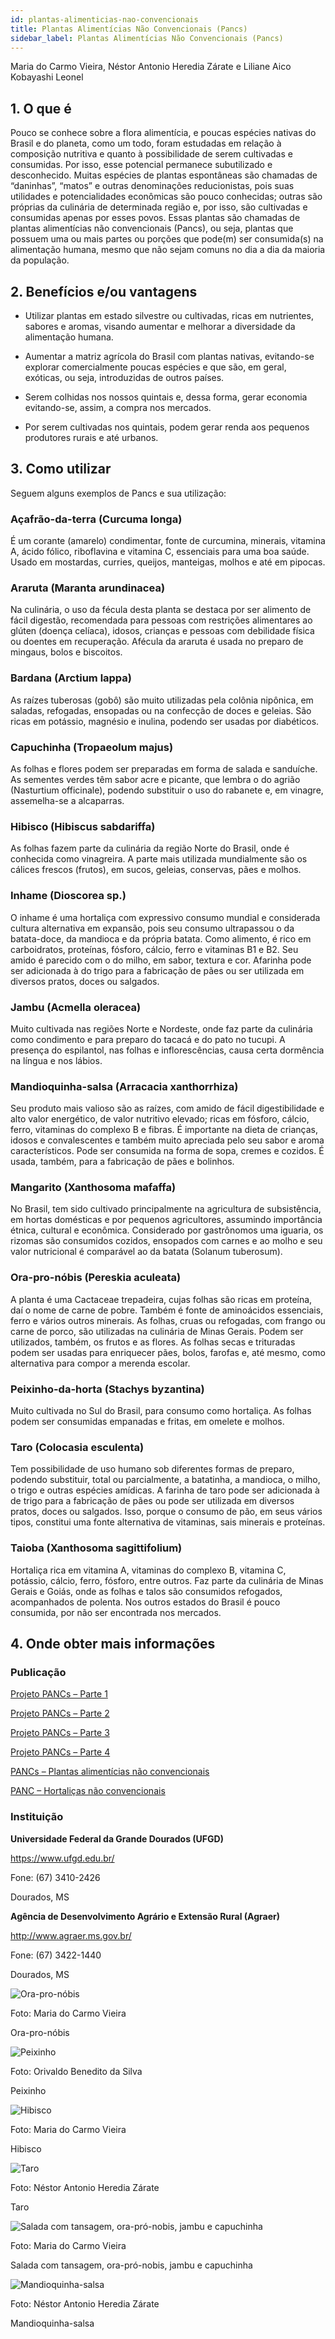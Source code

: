 ```yaml
---
id: plantas-alimenticias-nao-convencionais
title: Plantas Alimentícias Não Convencionais (Pancs)
sidebar_label: Plantas Alimentícias Não Convencionais (Pancs)
---
```


<div class="center-textArticle">Maria do Carmo Vieira, Néstor Antonio Heredia Zárate e Liliane Aico Kobayashi Leonel</div>

## **1. O que é**

Pouco se conhece sobre a flora alimentícia, e poucas espécies
nativas do Brasil e do planeta, como um todo, foram estudadas
em relação à composição nutritiva e quanto à possibilidade de
serem cultivadas e consumidas. Por isso, esse potencial
permanece subutilizado e desconhecido. Muitas espécies de
plantas espontâneas são chamadas de “daninhas”, “matos” e
outras denominações reducionistas, pois suas utilidades e
potencialidades econômicas são pouco conhecidas; outras são
próprias da culinária de determinada região e, por isso, são
cultivadas e consumidas apenas por esses povos. Essas
plantas são chamadas de plantas alimentícias não
convencionais (Pancs), ou seja, plantas que possuem uma ou
mais partes ou porções que pode(m) ser consumida(s) na
alimentação humana, mesmo que não sejam comuns no dia a dia
da maioria da população.

## **2. Benefícios e/ou vantagens**

- Utilizar plantas em estado silvestre ou cultivadas, ricas em
  nutrientes, sabores e aromas, visando aumentar e melhorar a
  diversidade da alimentação humana.

- Aumentar a matriz agrícola do Brasil com plantas nativas,
  evitando-se explorar comercialmente poucas espécies e que
  são, em geral, exóticas, ou seja, introduzidas de outros
  países.

- Serem colhidas nos nossos quintais e, dessa forma, gerar
  economia evitando-se, assim, a compra nos mercados.

- Por serem cultivadas nos quintais, podem gerar renda aos
  pequenos produtores rurais e até urbanos.

## **3. Como utilizar**

Seguem alguns exemplos de Pancs e sua utilização:

### Açafrão-da-terra (Curcuma longa)

É um corante (amarelo) condimentar, fonte de curcumina, minerais, vitamina A, ácido
fólico, riboflavina e vitamina C, essenciais para uma boa saúde.
Usado em mostardas, curries, queijos, manteigas, molhos e até
em pipocas.

### Araruta (Maranta arundinacea)

Na culinária, o uso da fécula
desta planta se destaca por ser alimento de fácil digestão,
recomendada para pessoas com restrições alimentares ao
glúten (doença celíaca), idosos, crianças e pessoas com
debilidade física ou doentes em recuperação. Afécula da araruta
é usada no preparo de mingaus, bolos e biscoitos.

### Bardana (Arctium lappa)

As raízes tuberosas (gobô) são
muito utilizadas pela colônia nipônica, em saladas, refogadas,
ensopadas ou na confecção de doces e geleias. São ricas em
potássio, magnésio e inulina, podendo ser usadas por diabéticos.

### Capuchinha (Tropaeolum majus)

As folhas e flores podem
ser preparadas em forma de salada e sanduíche. As sementes
verdes têm sabor acre e picante, que lembra o do agrião
(Nasturtium officinale), podendo substituir o uso do rabanete e,
em vinagre, assemelha-se a alcaparras.

### Hibisco (Hibiscus sabdariffa)

As folhas fazem parte da
culinária da região Norte do Brasil, onde é conhecida como
vinagreira. A parte mais utilizada mundialmente são os cálices
frescos (frutos), em sucos, geleias, conservas, pães e molhos.

### Inhame (Dioscorea sp.)

O inhame é uma hortaliça com
expressivo consumo mundial e considerada cultura alternativa
em expansão, pois seu consumo ultrapassou o da batata-doce,
da mandioca e da própria batata. Como alimento, é rico em
carboidratos, proteínas, fósforo, cálcio, ferro e vitaminas B1 e B2.
Seu amido é parecido com o do milho, em sabor, textura e cor.
Afarinha pode ser adicionada à do trigo para a fabricação de pães
ou ser utilizada em diversos pratos, doces ou salgados.

### Jambu (Acmella oleracea)

Muito cultivada nas regiões Norte e
Nordeste, onde faz parte da culinária como condimento e para
preparo do tacacá e do pato no tucupi. A presença do espilantol,
nas folhas e inflorescências, causa certa dormência na língua e
nos lábios.

### Mandioquinha-salsa (Arracacia xanthorrhiza)

Seu produto
mais valioso são as raízes, com amido de fácil digestibilidade e
alto valor energético, de valor nutritivo elevado; ricas em fósforo,
cálcio, ferro, vitaminas do complexo B e fibras. É importante na
dieta de crianças, idosos e convalescentes e também muito
apreciada pelo seu sabor e aroma característicos. Pode ser
consumida na forma de sopa, cremes e cozidos. É usada,
também, para a fabricação de pães e bolinhos.

### Mangarito (Xanthosoma mafaffa)

No Brasil, tem sido cultivado
principalmente na agricultura de subsistência, em hortas
domésticas e por pequenos agricultores, assumindo importância
étnica, cultural e econômica. Considerado por gastrônomos uma
iguaria, os rizomas são consumidos cozidos, ensopados com
carnes e ao molho e seu valor nutricional é comparável ao da
batata (Solanum tuberosum).

### Ora-pro-nóbis (Pereskia aculeata)

A planta é uma Cactaceae
trepadeira, cujas folhas são ricas em proteína, daí o nome de
carne de pobre. Também é fonte de aminoácidos essenciais,
ferro e vários outros minerais. As folhas, cruas ou refogadas, com
frango ou carne de porco, são utilizadas na culinária de Minas
Gerais. Podem ser utilizados, também, os frutos e as flores. As
folhas secas e trituradas podem ser usadas para enriquecer pães,
bolos, farofas e, até mesmo, como alternativa para compor a
merenda escolar.

### Peixinho-da-horta (Stachys byzantina)

Muito cultivada no Sul
do Brasil, para consumo como hortaliça. As folhas podem ser
consumidas empanadas e fritas, em omelete e molhos.

### Taro (Colocasia esculenta)

Tem possibilidade de uso humano
sob diferentes formas de preparo, podendo substituir, total ou
parcialmente, a batatinha, a mandioca, o milho, o trigo e outras
espécies amídicas. A farinha de taro pode ser adicionada à de
trigo para a fabricação de pães ou pode ser utilizada em diversos
pratos, doces ou salgados. Isso, porque o consumo de pão, em
seus vários tipos, constitui uma fonte alternativa de vitaminas,
sais minerais e proteínas.

### Taioba (Xanthosoma sagittifolium)

Hortaliça rica em
vitamina A, vitaminas do complexo B, vitamina C, potássio,
cálcio, ferro, fósforo, entre outros. Faz parte da culinária de Minas
Gerais e Goiás, onde as folhas e talos são consumidos
refogados, acompanhados de polenta. Nos outros estados do
Brasil é pouco consumida, por não ser encontrada nos
mercados.

## **4. Onde obter mais informações**

### Publicação

[Projeto PANCs – Parte 1](https://bit.ly/37DsC9Q)

[Projeto PANCs – Parte 2](https://bit.ly/3aSagEc)

[Projeto PANCs – Parte 3](https://bit.ly/2vp3cP0)

[Projeto PANCs – Parte 4](https://bit.ly/315go7K)

[PANCs – Plantas alimentícias não convencionais](https://bit.ly/2U18eM2)

[PANC – Hortaliças não convencionais](https://bit.ly/35F0Icj)

### Instituição

**Universidade Federal da Grande Dourados (UFGD)**

https://www.ufgd.edu.br/

Fone: (67) 3410-2426

Dourados, MS

**Agência de Desenvolvimento Agrário e Extensão Rural (Agraer)**

http://www.agraer.ms.gov.br/

Fone: (67) 3422-1440

Dourados, MS

<div className="image-Box">

![Ora-pro-nóbis](img/docs/11_plantas_alimenticias/FOTO_01.jpg)

Foto: Maria do Carmo Vieira

</div>

<div className="center-textImage">

Ora-pro-nóbis

</div>

![Peixinho](img/docs/11_plantas_alimenticias/FOTO_02.jpg)

Foto: Orivaldo Benedito da Silva

<div className="center-textImage">
Peixinho
</div>

![Hibisco](img/docs/11_plantas_alimenticias/FOTO_03.jpg)

Foto: Maria do Carmo Vieira

<div className="center-textImage">
Hibisco
</div>

![Taro](img/docs/11_plantas_alimenticias/FOTO_04.jpg)

Foto: Néstor Antonio Heredia Zárate

<div className="center-textImage">
Taro
</div>

![Salada com tansagem, ora-pró-nobis, jambu e capuchinha](img/docs/11_plantas_alimenticias/FOTO_05.jpg)

Foto: Maria do Carmo Vieira

<div className="center-textImage">
Salada com tansagem, ora-pró-nobis, jambu e capuchinha
</div>

![Mandioquinha-salsa](img/docs/11_plantas_alimenticias/FOTO_06.jpg)

Foto: Néstor Antonio Heredia Zárate

<div className="center-textImage">
Mandioquinha-salsa
</div>
